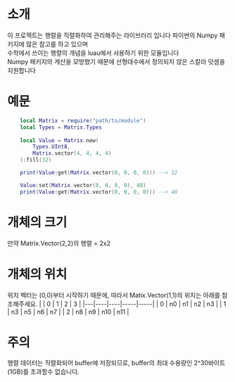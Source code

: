 # 소개
이 프로젝트는 행렬을 직렬화하여 관리해주는 라이브러리 입니다
파이썬의 Numpy 패키지에 많은 참고를 하고 있으며\
수학에서 쓰이는 행렬의 개념을 luau에서 사용하기 위한 모듈입니다\
Numpy 패키지의 계산을 모방했기 때문에 선형대수에서 정의되지 않은 스칼라 덧셈을 지원합니다

# 예문
```lua
    local Matrix = require("path/to/module")
    local Types = Matrix.Types
    
    local Value = Matrix.new(
        Types.UInt8,
        Matrix.vector(4, 4, 4, 4)
    ):fill(32)

    print(Value:get(Matrix.vector(0, 0, 0, 0))) --> 32

    Value:set(Matrix.vector(0, 0, 0, 0), 48)
    print(Value:get(Matrix.vector(0, 0, 0, 0))) --> 48

```

# 개체의 크기
만약 Matrix.Vector(2,2)의 행렬 = 2x2

# 개체의 위치
위치 벡터는 (0,0)부터 시작하기 때문에, 따라서 Matix.Vector(1,1)의 위치는 아래를 참조해주세요.
|   | 0  | 1  |  2  |  3  |
|---|----|----|-----|-----|
| 0 | n0 | n1 | n2  | n3  |
| 1 | n3 | n5 | n6  | n7  |
| 2 | n8 | n9 | n10 | n11 |

# 주의
행렬 데이터는 직렬화되어 buffer에 저장되므로, buffer의 최대 수용량인 2^30바이트(1GB)를 초과할수 없습니다.
